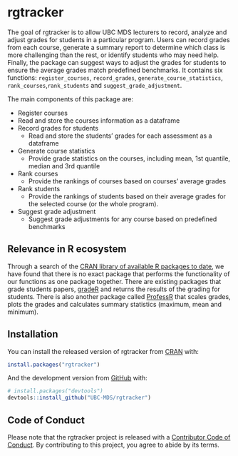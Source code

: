 
<!-- README.md is generated from README.Rmd. Please edit that file -->

# rgtracker

<!-- badges: start -->
<!-- badges: end -->

The goal of rgtracker is to allow UBC MDS lecturers to record, analyze
and adjust grades for students in a particular program. Users can record
grades from each course, generate a summary report to determine which
class is more challenging than the rest, or identify students who may
need help. Finally, the package can suggest ways to adjust the grades
for students to ensure the average grades match predefined benchmarks.
It contains six functions: `register_courses`, `record_grades`,
`generate_course_statistics`, `rank_courses`,`rank_students` and
`suggest_grade_adjustment`.

The main components of this package are:

-   Register courses
-   Read and store the courses information as a dataframe
-   Record grades for students
    -   Read and store the students’ grades for each assessment as a
        dataframe
-   Generate course statistics
    -   Provide grade statistics on the courses, including mean, 1st
        quantile, median and 3rd quantile
-   Rank courses
    -   Provide the rankings of courses based on courses’ average grades
-   Rank students
    -   Provide the rankings of students based on their average grades
        for the selected course (or the whole program).
-   Suggest grade adjustment
    -   Suggest grade adjustments for any course based on predefined
        benchmarks

## Relevance in R ecosystem

Through a search of the [CRAN library of available R packages to
date](https://cran.r-project.org/web/packages/available_packages_by_date.html),
we have found that there is no exact package that performs the
functionality of our functions as one package together. There are
existing packages that grade students papers,
[gradeR](https://cran.r-project.org/web/packages/gradeR/vignettes/gradeR.html)
and returns the results of the grading for students. There is also
another package called
[ProfessR](https://cran.r-project.org/web/packages/ProfessR/index.html)
that scales grades, plots the grades and calculates summary statistics
(maximum, mean and minimum).

## Installation

You can install the released version of rgtracker from
[CRAN](https://CRAN.R-project.org) with:

``` r
install.packages("rgtracker")
```

And the development version from [GitHub](https://github.com/) with:

``` r
# install.packages("devtools")
devtools::install_github("UBC-MDS/rgtracker")
```

## Code of Conduct

Please note that the rgtracker project is released with a [Contributor
Code of
Conduct](https://contributor-covenant.org/version/2/0/CODE_OF_CONDUCT.html).
By contributing to this project, you agree to abide by its terms.
